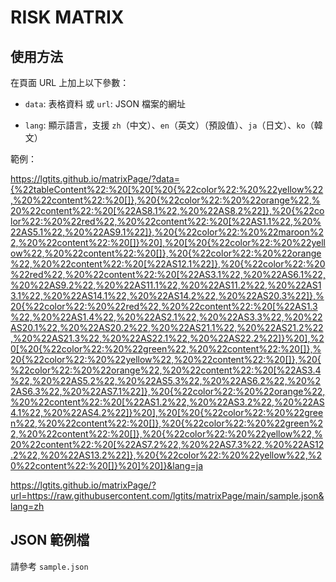 # RISK MATRIX

## 使用方法

在頁面 URL 上加上以下參數：

- `data`: 表格資料 或  `url`: JSON 檔案的網址

- `lang`: 顯示語言，支援 `zh`（中文）、`en`（英文）（預設值）、`ja`（日文）、`ko`（韓文）

範例：

https://lgtits.github.io/matrixPage/?data={%22tableContent%22:%20[%20[%20{%22color%22:%20%22yellow%22,%20%22content%22:%20[]},%20{%22color%22:%20%22orange%22,%20%22content%22:%20[%22AS8.1%22,%20%22AS8.2%22]},%20{%22color%22:%20%22red%22,%20%22content%22:%20[%22AS1.1%22,%20%22AS5.1%22,%20%22AS9.1%22]},%20{%22color%22:%20%22maroon%22,%20%22content%22:%20[]}%20],%20[%20{%22color%22:%20%22yellow%22,%20%22content%22:%20[]},%20{%22color%22:%20%22orange%22,%20%22content%22:%20[%22AS12.1%22]},%20{%22color%22:%20%22red%22,%20%22content%22:%20[%22AS3.1%22,%20%22AS6.1%22,%20%22AS9.2%22,%20%22AS11.1%22,%20%22AS11.2%22,%20%22AS13.1%22,%20%22AS14.1%22,%20%22AS14.2%22,%20%22AS20.3%22]},%20{%22color%22:%20%22red%22,%20%22content%22:%20[%22AS1.3%22,%20%22AS1.4%22,%20%22AS2.1%22,%20%22AS3.3%22,%20%22AS20.1%22,%20%22AS20.2%22,%20%22AS21.1%22,%20%22AS21.2%22,%20%22AS21.3%22,%20%22AS22.1%22,%20%22AS22.2%22]}%20],%20[%20{%22color%22:%20%22green%22,%20%22content%22:%20[]},%20{%22color%22:%20%22yellow%22,%20%22content%22:%20[]},%20{%22color%22:%20%22orange%22,%20%22content%22:%20[%22AS3.4%22,%20%22AS5.2%22,%20%22AS5.3%22,%20%22AS6.2%22,%20%22AS6.3%22,%20%22AS7.1%22]},%20{%22color%22:%20%22orange%22,%20%22content%22:%20[%22AS1.2%22,%20%22AS3.2%22,%20%22AS4.1%22,%20%22AS4.2%22]}%20],%20[%20{%22color%22:%20%22green%22,%20%22content%22:%20[]},%20{%22color%22:%20%22green%22,%20%22content%22:%20[]},%20{%22color%22:%20%22yellow%22,%20%22content%22:%20[%22AS7.2%22,%20%22AS7.3%22,%20%22AS12.2%22,%20%22AS13.2%22]},%20{%22color%22:%20%22yellow%22,%20%22content%22:%20[]}%20]%20]}&lang=ja

https://lgtits.github.io/matrixPage/?url=https://raw.githubusercontent.com/lgtits/matrixPage/main/sample.json&lang=zh

## JSON 範例檔

請參考 `sample.json`
